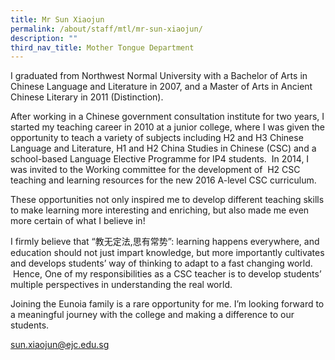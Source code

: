 ```yaml
---
title: Mr Sun Xiaojun
permalink: /about/staff/mtl/mr-sun-xiaojun/
description: ""
third_nav_title: Mother Tongue Department
---
```




I graduated from Northwest Normal University with a Bachelor of Arts in Chinese Language and Literature in 2007, and a Master of Arts in Ancient Chinese Literary in 2011 (Distinction).

After working in a Chinese government consultation institute for two years, I started my teaching career in 2010 at a junior college, where I was given the opportunity to teach a variety of subjects including H2 and H3 Chinese Language and Literature, H1 and H2 China Studies in Chinese (CSC) and a school-based Language Elective Programme for IP4 students.  In 2014, I was invited to the Working committee for the development of  H2 CSC teaching and learning resources for the new 2016 A-level CSC curriculum.

These opportunities not only inspired me to develop different teaching skills to make learning more interesting and enriching, but also made me even more certain of what I believe in!

I firmly believe that “教无定法,思有常势”: learning happens everywhere, and education should not just impart knowledge, but more importantly cultivates and develops students’ way of thinking to adapt to a fast changing world.  Hence, One of my responsibilities as a CSC teacher is to develop students’ multiple perspectives in understanding the real world.

Joining the Eunoia family is a rare opportunity for me. I’m looking forward to a meaningful journey with the college and making a difference to our students.

[sun.xiaojun@ejc.edu.sg](mailto:sun.xiaojun@ejc.edu.sg)